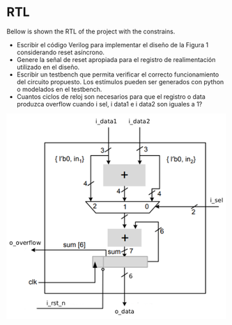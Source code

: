 # RTL
Bellow is shown the RTL of the project with the constrains.

* Escribir el código Verilog para implementar el diseño de la Figura 1 considerando reset
ası́ncrono.
* Genere la señal de reset apropiada para el registro de realimentación utilizado en el
diseño.
* Escribir un testbench que permita verificar el correcto funcionamiento del circuito
propuesto. Los estı́mulos pueden ser generados con python o modelados en el testbench.
* Cuantos ciclos de reloj son necesarios para que el registro o data produzca overflow
cuando i sel, i data1 e i data2 son iguales a 1?

<img src = doc/rtl.png>
